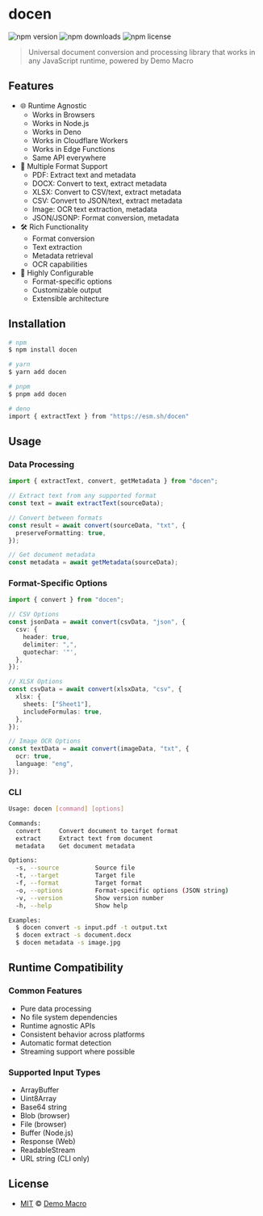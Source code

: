 # docen

![npm version](https://img.shields.io/npm/v/docen)
![npm downloads](https://img.shields.io/npm/dw/docen)
![npm license](https://img.shields.io/npm/l/docen)

> Universal document conversion and processing library that works in any JavaScript runtime, powered by Demo Macro

## Features

- 🌐 Runtime Agnostic
  - Works in Browsers
  - Works in Node.js
  - Works in Deno
  - Works in Cloudflare Workers
  - Works in Edge Functions
  - Same API everywhere
- 📄 Multiple Format Support
  - PDF: Extract text and metadata
  - DOCX: Convert to text, extract metadata
  - XLSX: Convert to CSV/text, extract metadata
  - CSV: Convert to JSON/text, extract metadata
  - Image: OCR text extraction, metadata
  - JSON/JSONP: Format conversion, metadata
- 🛠️ Rich Functionality
  - Format conversion
  - Text extraction
  - Metadata retrieval
  - OCR capabilities
- 🔧 Highly Configurable
  - Format-specific options
  - Customizable output
  - Extensible architecture

## Installation

```bash
# npm
$ npm install docen

# yarn
$ yarn add docen

# pnpm
$ pnpm add docen

# deno
import { extractText } from "https://esm.sh/docen"
```

## Usage

### Data Processing

```ts
import { extractText, convert, getMetadata } from "docen";

// Extract text from any supported format
const text = await extractText(sourceData);

// Convert between formats
const result = await convert(sourceData, "txt", {
  preserveFormatting: true,
});

// Get document metadata
const metadata = await getMetadata(sourceData);
```

### Format-Specific Options

```ts
import { convert } from "docen";

// CSV Options
const jsonData = await convert(csvData, "json", {
  csv: {
    header: true,
    delimiter: ",",
    quotechar: '"',
  },
});

// XLSX Options
const csvData = await convert(xlsxData, "csv", {
  xlsx: {
    sheets: ["Sheet1"],
    includeFormulas: true,
  },
});

// Image OCR Options
const textData = await convert(imageData, "txt", {
  ocr: true,
  language: "eng",
});
```

### CLI

```bash
Usage: docen [command] [options]

Commands:
  convert     Convert document to target format
  extract     Extract text from document
  metadata    Get document metadata

Options:
  -s, --source          Source file
  -t, --target          Target file
  -f, --format          Target format
  -o, --options         Format-specific options (JSON string)
  -v, --version         Show version number
  -h, --help            Show help

Examples:
  $ docen convert -s input.pdf -t output.txt
  $ docen extract -s document.docx
  $ docen metadata -s image.jpg
```

## Runtime Compatibility

### Common Features

- Pure data processing
- No file system dependencies
- Runtime agnostic APIs
- Consistent behavior across platforms
- Automatic format detection
- Streaming support where possible

### Supported Input Types

- ArrayBuffer
- Uint8Array
- Base64 string
- Blob (browser)
- File (browser)
- Buffer (Node.js)
- Response (Web)
- ReadableStream
- URL string (CLI only)

## License

- [MIT](LICENSE) &copy; [Demo Macro](https://imst.xyz/)
